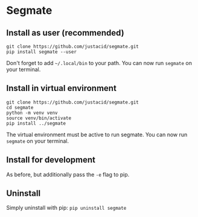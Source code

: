 # Segmate

## Install as user (recommended)

```
git clone https://github.com/justacid/segmate.git
pip install segmate --user
```

Don't forget to add `~/.local/bin` to your path.
You can now run `segmate` on your terminal.

## Install in virtual environment
```
git clone https://github.com/justacid/segmate.git
cd segmate
python -m venv venv
source venv/bin/activate
pip install ../segmate
```

The virtual environment must be active to run segmate.
You can now run `segmate` on your terminal.

## Install for development
As before, but additionally pass the `-e` flag to pip.

## Uninstall
Simply uninstall with pip: `pip uninstall segmate`
